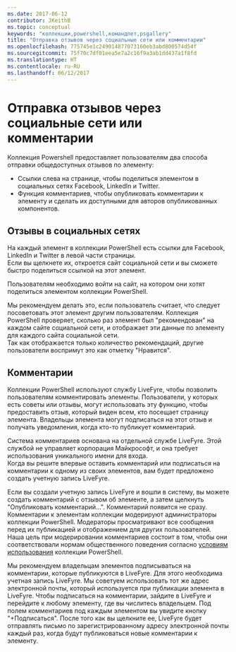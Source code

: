 ```yaml
---
ms.date: 2017-06-12
contributor: JKeithB
ms.topic: conceptual
keywords: "коллекции,powershell,командлет,psgallery"
title: "Отправка отзывов через социальные сети или комментарии"
ms.openlocfilehash: 775745e1c249014877073160eb3abd800574d54f
ms.sourcegitcommit: 75f70c7df01eea5e7a2c16f9a3ab1dd437a1f8fd
ms.translationtype: HT
ms.contentlocale: ru-RU
ms.lasthandoff: 06/12/2017
---
```

<a id="providing-feedback-via-social-media-or-comments" class="xliff"></a>
# Отправка отзывов через социальные сети или комментарии

Коллекция Powershell предоставляет пользователям два способа отправки общедоступных отзывов по элементу:

* Ссылки слева на странице, чтобы поделиться элементом в социальных сетях Facebook, LinkedIn и Twitter.
* Функция комментариев, чтобы опубликовать комментарии к элементу и сделать их доступными для авторов опубликованных компонентов.

<a id="social-media-feedback" class="xliff"></a>
## Отзывы в социальных сетях
На каждый элемент в коллекции PowerShell есть ссылки для Facebook, LinkedIn и Twitter в левой части страницы.   
Если вы щелкнете их, откроется сайт социальной сети и вы сможете быстро поделиться ссылкой на этот элемент.

Пользователям необходимо войти на сайт, на котором они хотят поделиться элементом коллекции PowerShell.     

Мы рекомендуем делать это, если пользователь считает, что следует посоветовать этот элемент другим пользователям. Коллекция PowerShell проверяет, сколько раз элемент был "рекомендован" на каждом сайте социальной сети, и отображает эти данные по элементу для каждого сайта социальной сети.  
Так как отображается только количество рекомендаций, другие пользователи воспримут это как отметку "Нравится".


<a id="comments" class="xliff"></a>
## Комментарии
Коллекции PowerShell используют службу LiveFyre, чтобы позволить пользователям комментировать элементы.
Пользователи, у которых есть советы или отзывы, могут использовать эту функцию, чтобы предоставить отзыв, который виден всем, кто посещает страницу элемента.
Владельцы элемента могут подписаться на этот отзыв и получать уведомления, когда кто-то публикует комментарий. 

Система комментариев основана на отдельной службе LiveFyre. Этой службой не управляет корпорация Майкрософт, и она требует использования уникального имени для входа.  
Когда вы решите впервые оставить комментарий или подписаться на комментарии к одному из своих элементов, вам будет предложено создать учетную запись LiveFyre.

Если вы создали учетную запись LiveFyre и вошли в систему, вы можете создать комментарий с отзывом об элементе, а затем щелкнуть "Опубликовать комментарий...". Комментарий появится не сразу. Комментарии к элементам коллекции модерируют администраторы коллекции PowerShell. Модераторы просматривают все сообщения перед их публикацией и отображением для других пользователей.
Наша цель при модерировании комментариев состоит в том, чтобы они соответствовали нормам общественного поведения согласно [условиям использования](https://www.powershellgallery.com/policies/Terms) коллекции PowerShell.  

Мы рекомендуем владельцам элементов подписываться на комментарии, которые публикуются в LiveFyre. Для этого необходима учетная запись LiveFyre. Мы советуем использовать тот же адрес электронной почты, который используется при публикации элемента в LiveFyre. Чтобы подписаться на комментарии, зайдите в LiveFyre и перейдите к любому элементу, где вы числитесь владельцем. Под полем комментариев под каждым элементом вы увидите кнопку "+Подписаться". После того как вы щелкните ее, LiveFyre будет отправлять письмо по зарегистрированному адресу электронной почты каждый раз, когда будут публиковаться новые комментарии к элементу.

